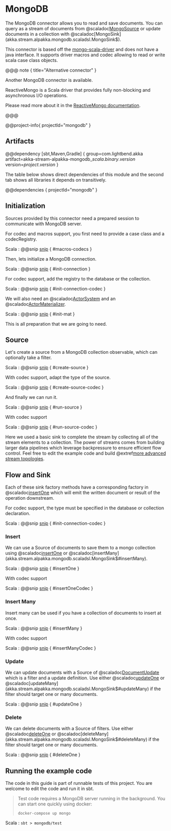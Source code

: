 # MongoDB

The MongoDB connector allows you to read and save documents. You can query as a stream of documents from @scaladoc[MongoSource](akka.stream.alpakka.mongodb.scaladsl.MongoSource$) or update documents in a collection with @scaladoc[MongoSink](akka.stream.alpakka.mongodb.scaladsl.MongoSink$).

This connector is based off the [mongo-scala-driver](https://github.com/mongodb/mongo-scala-driver) and does not have a java interface. It supports driver macros and codec allowing to read or write scala case class objects.

@@@ note { title="Alternative connector" }

Another MongoDB connector is available.

ReactiveMongo is a Scala driver that provides fully non-blocking and asynchronous I/O operations.

Please read more about it in the [ReactiveMongo documentation](http://reactivemongo.org).

@@@

@@project-info{ projectId="mongodb" }

## Artifacts

@@dependency [sbt,Maven,Gradle] {
  group=com.lightbend.akka
  artifact=akka-stream-alpakka-mongodb_$scala.binary.version$
  version=$project.version$
}

The table below shows direct dependencies of this module and the second tab shows all libraries it depends on transitively.

@@dependencies { projectId="mongodb" }


## Initialization

Sources provided by this connector need a prepared session to communicate with MongoDB server.

For codec and macros support, you first need to provide a case class and a codecRegistry.

Scala
: @@snip [snip](/mongodb/src/test/scala/akka/stream/alpakka/mongodb/MongoSourceSpec.scala) { #macros-codecs }

Then, lets initialize a MongoDB connection.

Scala
: @@snip [snip](/mongodb/src/test/scala/akka/stream/alpakka/mongodb/MongoSourceSpec.scala) { #init-connection }

For codec support, add the registry to the database or the collection.

Scala
: @@snip [snip](/mongodb/src/test/scala/akka/stream/alpakka/mongodb/MongoSourceSpec.scala) { #init-connection-codec }

We will also need an @scaladoc[ActorSystem](akka.actor.ActorSystem) and an @scaladoc[ActorMaterializer](akka.stream.ActorMaterializer).

Scala
: @@snip [snip](/mongodb/src/test/scala/akka/stream/alpakka/mongodb/MongoSourceSpec.scala) { #init-mat }

This is all preparation that we are going to need.

## Source

Let's create a source from a MongoDB collection observable, which can optionally take a filter.

Scala
: @@snip [snip](/mongodb/src/test/scala/akka/stream/alpakka/mongodb/MongoSourceSpec.scala) { #create-source }

With codec support, adapt the type of the source.

Scala
: @@snip [snip](/mongodb/src/test/scala/akka/stream/alpakka/mongodb/MongoSourceSpec.scala) { #create-source-codec }

And finally we can run it.

Scala
: @@snip [snip](/mongodb/src/test/scala/akka/stream/alpakka/mongodb/MongoSourceSpec.scala) { #run-source }

With codec support

Scala
: @@snip [snip](/mongodb/src/test/scala/akka/stream/alpakka/mongodb/MongoSourceSpec.scala) { #run-source-codec }

Here we used a basic sink to complete the stream by collecting all of the stream elements to a collection. The power of streams comes from building larger data pipelines which leverage backpressure to ensure efficient flow control. Feel free to edit the example code and build @extref[more advanced stream topologies](akka-docs:scala/stream/stream-introduction).

## Flow and Sink

Each of these sink factory methods have a corresponding factory in @scaladoc[insertOne](akka.stream.alpakka.mongodb.scaladsl.MongoFlow) which will emit the written document or result of the operation downstream.

For codec support, the type must be specified in the database or collection declaration.

Scala
: @@snip [snip](/mongodb/src/test/scala/akka/stream/alpakka/mongodb/MongoSinkSpec.scala) { #init-connection-codec }

### Insert

We can use a Source of documents to save them to a mongo collection using @scaladoc[insertOne](akka.stream.alpakka.mongodb.scaladsl.MongoSink$#insertOne) or @scaladoc[insertMany](akka.stream.alpakka.mongodb.scaladsl.MongoSink$#insertMany).


Scala
: @@snip [snip](../../../../mongodb/src/test/scala/akka/stream/alpakka/mongodb/MongoSinkSpec.scala) { #insertOne }

With codec support

Scala
: @@snip [snip](/mongodb/src/test/scala/akka/stream/alpakka/mongodb/MongoSinkSpec.scala) { #insertOneCodec }

### Insert Many

Insert many can be used if you have a collection of documents to insert at once.

Scala
: @@snip [snip](../../../../mongodb/src/test/scala/akka/stream/alpakka/mongodb/MongoSinkSpec.scala) { #insertMany }

With codec support

Scala
: @@snip [snip](/mongodb/src/test/scala/akka/stream/alpakka/mongodb/MongoSinkSpec.scala) { #insertManyCodec }

### Update

We can update documents with a Source of @scaladoc[DocumentUpdate](akka.stream.alpakka.mongodb.scaladsl.DocumentUpdate) which is a filter and a update definition.
Use either @scaladoc[updateOne](akka.stream.alpakka.mongodb.scaladsl.MongoSink$#updateOne) or @scaladoc[updateMany](akka.stream.alpakka.mongodb.scaladsl.MongoSink$#updateMany) if the filter should target one or many documents.

Scala
: @@snip [snip](../../../../mongodb/src/test/scala/akka/stream/alpakka/mongodb/MongoSinkSpec.scala) { #updateOne }

### Delete

We can delete documents with a Source of filters. Use either @scaladoc[deleteOne](akka.stream.alpakka.mongodb.scaladsl.MongoSink$#deleteOne) or @scaladoc[deleteMany](akka.stream.alpakka.mongodb.scaladsl.MongoSink$#deleteMany) if the filter should target one or many documents.

Scala
: @@snip [snip](../../../../mongodb/src/test/scala/akka/stream/alpakka/mongodb/MongoSinkSpec.scala) { #deleteOne }

## Running the example code

The code in this guide is part of runnable tests of this project. You are welcome to edit the code and run it in sbt.

> Test code requires a MongoDB server running in the background. You can start one quickly using docker:
>
> `docker-compose up mongo`

Scala
:   ```
    sbt
    > mongodb/test
    ```
